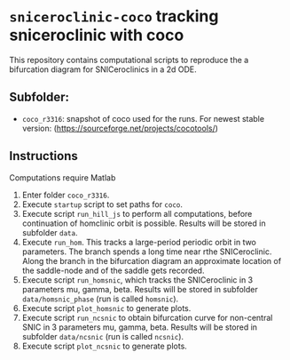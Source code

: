 # `sniceroclinic-coco` tracking sniceroclinic with coco

This repository contains computational scripts to reproduce the a bifurcation diagram for SNICeroclinics in a 2d ODE.


## Subfolder:
* `coco_r3316`: snapshot of coco used for the runs. For newest stable version: (https://sourceforge.net/projects/cocotools/)

## Instructions

Computations require Matlab

1. Enter folder `coco_r3316`.
2. Execute `startup` script to set paths for `coco`.
3. Execute script `run_hill_js` to perform all computations, before continuation of homclinic orbit is possible. Results will be stored in subfolder `data`.
4. Execute `run_hom`. This tracks a large-period periodic orbit in two parameters. The branch spends a long time near rthe SNICeroclinic. Along the branch in the bifurcation diagram an approximate location of the saddle-node and of the saddle gets recorded.
5. Execute script `run_homsnic`, which tracks the SNICeroclinic in 3 parameters mu, gamma, beta. Results will be stored in subfolder `data/homsnic_phase` (run is called `homsnic`).
6. Execute script `plot_homsnic` to generate plots.
7. Execute script `run_ncsnic` to obtain bifurcation curve for non-central SNIC in 3 parameters mu, gamma, beta. Results will be stored in subfolder `data/ncsnic` (run is called `ncsnic`).
8. Execute script `plot_ncsnic` to generate plots.
